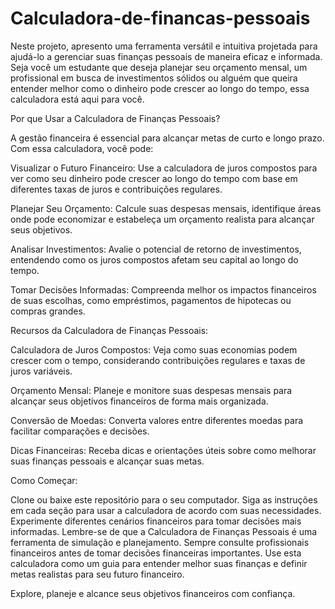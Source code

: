 # Calculadora-de-financas-pessoais

Neste projeto, apresento uma ferramenta versátil e intuitiva projetada para ajudá-lo a gerenciar suas finanças pessoais de maneira eficaz e informada. Seja você um estudante que deseja planejar seu orçamento mensal, um profissional em busca de investimentos sólidos ou alguém que queira entender melhor como o dinheiro pode crescer ao longo do tempo, essa calculadora está aqui para você.

Por que Usar a Calculadora de Finanças Pessoais?

A gestão financeira é essencial para alcançar metas de curto e longo prazo. Com  essa calculadora, você pode:

Visualizar o Futuro Financeiro: Use a calculadora de juros compostos para ver como seu dinheiro pode crescer ao longo do tempo com base em diferentes taxas de juros e contribuições regulares.

Planejar Seu Orçamento: Calcule suas despesas mensais, identifique áreas onde pode economizar e estabeleça um orçamento realista para alcançar seus objetivos.

Analisar Investimentos: Avalie o potencial de retorno de investimentos, entendendo como os juros compostos afetam seu capital ao longo do tempo.

Tomar Decisões Informadas: Compreenda melhor os impactos financeiros de suas escolhas, como empréstimos, pagamentos de hipotecas ou compras grandes.

Recursos da Calculadora de Finanças Pessoais:

Calculadora de Juros Compostos: Veja como suas economias podem crescer com o tempo, considerando contribuições regulares e taxas de juros variáveis.

Orçamento Mensal: Planeje e monitore suas despesas mensais para alcançar seus objetivos financeiros de forma mais organizada.

Conversão de Moedas: Converta valores entre diferentes moedas para facilitar comparações e decisões.

Dicas Financeiras: Receba dicas e orientações úteis sobre como melhorar suas finanças pessoais e alcançar suas metas.

Como Começar:

Clone ou baixe este repositório para o seu computador.
Siga as instruções em cada seção para usar a calculadora de acordo com suas necessidades.
Experimente diferentes cenários financeiros para tomar decisões mais informadas.
Lembre-se de que a Calculadora de Finanças Pessoais é uma ferramenta de simulação e planejamento. Sempre consulte profissionais financeiros antes de tomar decisões financeiras importantes. Use esta calculadora como um guia para entender melhor suas finanças e definir metas realistas para seu futuro financeiro.

Explore, planeje e alcance seus objetivos financeiros com confiança.
